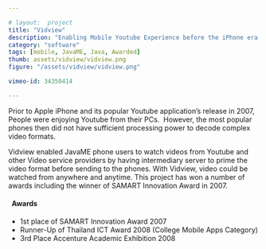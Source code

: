 ```yaml
---

# layout:  project
title: "Vidview"
description: "Enabling Mobile Youtube Experience before the iPhone era."
category: "software"
tags: [mobile, JavaME, Java, Awarded]
thumb: assets/vidview/vidview.png
figure: "/assets/vidview/vidview.png"

vimeo-id: 34350414

---
```

<!--youtube: http://www.youtube.com/embed/bbDOpRBIN6c-->


Prior to Apple iPhone and its popular Youtube application’s release in 2007,  People were enjoying Youtube from their PCs.   However, the most popular phones then did not have sufficient processing power to decode complex video formats.

Vidview enabled JavaME phone users to watch videos from Youtube and other Video service providers by having intermediary server to prime the video format before sending to the phones. With Vidview, video could be watched from anywhere and anytime.  This project has won a number of awards including the winner of SAMART Innovation Award in 2007.

<h4 class="award"><i class="icon-star">&nbsp;</i> Awards</h4>

* 1st place of SAMART Innovation Award 2007
* Runner-Up of Thailand ICT Award 2008 (College Mobile Apps Category)
* 3rd Place Accenture Academic Exhibition 2008
